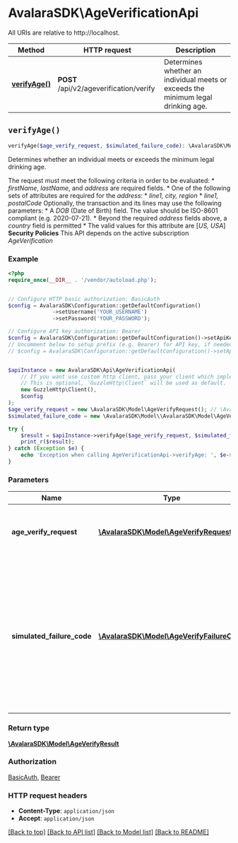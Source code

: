 # AvalaraSDK\AgeVerificationApi

All URIs are relative to http://localhost.

Method | HTTP request | Description
------------- | ------------- | -------------
[**verifyAge()**](AgeVerificationApi.md#verifyAge) | **POST** /api/v2/ageverification/verify | Determines whether an individual meets or exceeds the minimum legal drinking age.


## `verifyAge()`

```php
verifyAge($age_verify_request, $simulated_failure_code): \AvalaraSDK\Model\AgeVerifyResult
```

Determines whether an individual meets or exceeds the minimum legal drinking age.

The request must meet the following criteria in order to be evaluated: * *firstName*, *lastName*, and *address* are required fields. * One of the following sets of attributes are required for the *address*:   * *line1, city, region*   * *line1, postalCode*  Optionally, the transaction and its lines may use the following parameters: * A *DOB* (Date of Birth) field. The value should be ISO-8601 compliant (e.g. 2020-07-21). * Beyond the required *address* fields above, a *country* field is permitted   * The valid values for this attribute are [*US, USA*]  **Security Policies** This API depends on the active subscription *AgeVerification*

### Example

```php
<?php
require_once(__DIR__ . '/vendor/autoload.php');


// Configure HTTP basic authorization: BasicAuth
$config = AvalaraSDK\Configuration::getDefaultConfiguration()
              ->setUsername('YOUR_USERNAME')
              ->setPassword('YOUR_PASSWORD');

// Configure API key authorization: Bearer
$config = AvalaraSDK\Configuration::getDefaultConfiguration()->setApiKey('Authorization', 'YOUR_API_KEY');
// Uncomment below to setup prefix (e.g. Bearer) for API key, if needed
// $config = AvalaraSDK\Configuration::getDefaultConfiguration()->setApiKeyPrefix('Authorization', 'Bearer');


$apiInstance = new AvalaraSDK\Api\AgeVerificationApi(
    // If you want use custom http client, pass your client which implements `GuzzleHttp\ClientInterface`.
    // This is optional, `GuzzleHttp\Client` will be used as default.
    new GuzzleHttp\Client(),
    $config
);
$age_verify_request = new \AvalaraSDK\Model\AgeVerifyRequest(); // \AvalaraSDK\Model\AgeVerifyRequest | Information about the individual whose age is being verified.
$simulated_failure_code = new \AvalaraSDK\Model\\AvalaraSDK\Model\AgeVerifyFailureCode(); // \AvalaraSDK\Model\AgeVerifyFailureCode | (Optional) The failure code included in the simulated response of the endpoint. Note that this endpoint is only available in Sandbox for testing purposes.

try {
    $result = $apiInstance->verifyAge($age_verify_request, $simulated_failure_code);
    print_r($result);
} catch (Exception $e) {
    echo 'Exception when calling AgeVerificationApi->verifyAge: ', $e->getMessage(), PHP_EOL;
}
```

### Parameters

Name | Type | Description  | Notes
------------- | ------------- | ------------- | -------------
 **age_verify_request** | [**\AvalaraSDK\Model\AgeVerifyRequest**](../Model/AgeVerifyRequest.md)| Information about the individual whose age is being verified. |
 **simulated_failure_code** | [**\AvalaraSDK\Model\AgeVerifyFailureCode**](../Model/.md)| (Optional) The failure code included in the simulated response of the endpoint. Note that this endpoint is only available in Sandbox for testing purposes. | [optional]

### Return type

[**\AvalaraSDK\Model\AgeVerifyResult**](../Model/AgeVerifyResult.md)

### Authorization

[BasicAuth](../../README.md#BasicAuth), [Bearer](../../README.md#Bearer)

### HTTP request headers

- **Content-Type**: `application/json`
- **Accept**: `application/json`

[[Back to top]](#) [[Back to API list]](../../README.md#endpoints)
[[Back to Model list]](../../README.md#models)
[[Back to README]](../../README.md)
